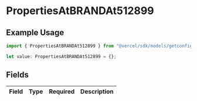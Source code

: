 # PropertiesAtBRANDAt512899

## Example Usage

```typescript
import { PropertiesAtBRANDAt512899 } from "@vercel/sdk/models/getconfigurationproductsop.js";

let value: PropertiesAtBRANDAt512899 = {};
```

## Fields

| Field       | Type        | Required    | Description |
| ----------- | ----------- | ----------- | ----------- |